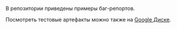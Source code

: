 В репозитории приведены примеры баг-репортов.

Посмотреть тестовые артефакты можно также на [Google Диске](https://drive.google.com/drive/folders/1LvNyLAyNfBVSE9JgzV-4L-Yu2C9ck1jM?usp=sharing).
